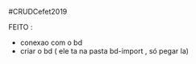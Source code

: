 #CRUDCefet2019

FEITO :

- conexao com o bd
- criar o bd ( ele ta na pasta bd-import , só pegar la)
